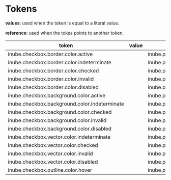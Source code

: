 # Tokens

**values**: used when the token is equal to a literal value.

**reference**: used when the tokes points to another token.

| token                                         | value | reference                      |
| --------------------------------------------- | ----- | ------------------------------ |
| inube.checkbox.border.color.active            |       | inube.palette.neutral.n80      |
| inube.checkbox.border.color.indeterminate     |       | inube.palette.neutralAlpha.n0a |
| inube.checkbox.border.color.checked           |       | inube.palette.neutralAlpha.n0a |
| inube.checkbox.border.color.invalid           |       | inube.palette.red.r400         |
| inube.checkbox.border.color.disabled          |       | inube.palette.neutral.n40      |
| inube.checkbox.background.color.active        |       | inube.palette.neutral.n0       |
| inube.checkbox.background.color.indeterminate |       | inube.palette.blue.b400        |
| inube.checkbox.background.color.checked       |       | inube.palette.blue.b400        |
| inube.checkbox.background.color.invalid       |       | inube.palette.blue.b400        |
| inube.checkbox.background.color.disabled      |       | inube.palette.neutral.n20      |
| inube.checkbox.vector.color.indeterminate     |       | inube.palette.neutral.n0       |
| inube.checkbox.vector.color.checked           |       | inube.palette.neutral.n0       |
| inube.checkbox.vector.color.invalid           |       | inube.palette.neutral.n0       |
| inube.checkbox.vector.color.disabled          |       | inube.palette.neutral.n60      |
| inube.checkbox.outline.color.hover            |       | inube.palette.blue.b300        |
